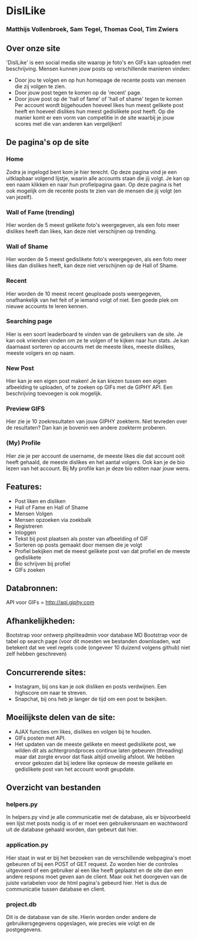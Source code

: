 # DisILike

### Matthijs Vollenbroek, Sam Tegel, Thomas Cool, Tim Zwiers
## Over onze site
'DisILike' is een social media site waarop je foto's en GIFs kan uploaden met beschrijving. Mensen kunnen jouw posts op verschillende manieren vinden:
- Door jou te volgen en op hun homepage de recente posts van mensen die zij volgen te zien.
- Door jouw post tegen te komen op de 'recent' page.
- Door jouw post op de 'hall of fame' of 'hall of shame' tegen te komen
Per account wordt bijgehouden hoeveel likes hun meest gelikete post heeft en hoeveel dislikes hun meest gedislikete post heeft. Op die manier komt er een vorm van competitie in de site waarbij je jouw scores met die van anderen kan vergelijken!
## De pagina's op de site
### Home
Zodra je ingelogd bent kom je hier terecht. Op deze pagina vind je een uitklapbaar volgend lijstje, waarin alle accounts staan die jij volgt. Je kan op een naam klikken en naar hun profielpagina gaan.
Op deze pagina is het ook mogelijk om de recente posts te zien van de mensen die jij volgt (en van jezelf).
### Wall of Fame (trending)
Hier worden de 5 meest gelikete foto's weergegeven, als een foto meer dislikes heeft dan likes, kan deze niet verschijnen op trending.
### Wall of Shame
Hier worden de 5 meest gedislikete foto's weergegeven, als een foto meer likes dan dislikes heeft, kan deze niet verschijnen op de Hall of Shame.
### Recent
Hier worden de 10 meest recent geuploade posts weergegeven, onafhankelijk van het feit of je iemand volgt of niet. Een goede plek om nieuwe accounts te leren kennen.
### Searching page
Hier is een soort leaderboard te vinden van de gebruikers van de site. Je kan ook vrienden vinden om ze te volgen of te kijken naar hun stats.
Je kan daarnaast sorteren op accounts met de meeste likes, meeste dislikes, meeste volgers en op naam.
### New Post
Hier kan je een eigen post maken! Je kan kiezen tussen een eigen afbeelding te uploaden, of te zoeken op GIFs met de GIPHY API. Een beschrijving toevoegen is ook mogelijk.
### Preview GIFS
Hier zie je 10 zoekresultaten van jouw GIPHY zoekterm. Niet tevreden over de resultaten? Dan kan je bovenin een andere zoekterm proberen.
### (My) Profile
Hier zie je per account de username, de meeste likes die dat account ooit heeft gehaald, de meeste dislikes en het aantal volgers. Ook kan je de bio lezen van het account.
Bij My profile kan je deze bio editen naar jouw wens.

## Features:
-	Post liken en disliken
-	Hall of Fame en Hall of Shame
-	Mensen Volgen
-	Mensen opzoeken via zoekbalk
-	Registreren
-	Inloggen
-	Tekst bij post plaatsen als poster van afbeelding of GIF
-	Sorteren op posts gemaakt door mensen die je volgt
-	Profiel bekijken met de meest gelikete post van dat profiel en de meeste gedislikete
- Bio schrijven bij profiel
- GIFs zoeken

## Databronnen:
API voor GIFs = http://api.giphy.com

## Afhankelijkheden:
Bootstrap voor ontwerp
phpliteadmin voor database
MD Bootstrap voor de tabel op search page (voor dit moesten we bestanden downloaden, wat betekent dat we veel regels code (ongeveer 10 duizend volgens github) niet zelf hebben geschreven)

## Concurrerende sites:
-	Instagram, bij ons kan je ook disliken en posts verdwijnen. Een highscore om naar te streven.
-	Snapchat, bij ons heb je langer de tijd om een post te bekijken.

 
## Moeilijkste delen van de site:
-	AJAX functies om likes, dislikes en volgen bij te houden.
-	GIFs posten met API.
- Het updaten van de meeste gelikete en meest gedislikete post, we wilden dit als achtergrondproces continue laten gebeuren (threading) maar dat zorgte ervoor dat flask altijd onveilig afsloot. We hebben ervoor gekozen dat bij iedere like opnieuw de meeste gelikete en gedislikete post van het account wordt geupdate.

## Overzicht van bestanden
### helpers.py
In helpers.py vind je alle communicatie met de database, als er bijvoorbeeld een lijst met posts nodig is of er moet een gebruikersnaam en wachtwoord uit de database gehaald worden, dan gebeurt dat hier.
### application.py
Hier staat in wat er bij het bezoeken van de verschillende webpagina's moet gebeuren of bij een POST of GET request. Zo worden hier de controles uitgevoerd of een gebruiker al een like heeft geplaatst en de site dan een andere respons moet geven aan de client. 
Maar ook het doorgeven van de juiste variabelen voor de html pagina's gebeurd hier. Het is dus de communicatie tussen database en client.
### project.db
Dit is de database van de site. Hierin worden onder andere de gebruikersgegevens opgeslagen, wie precies wie volgt en de postgegevens.



